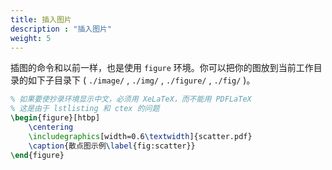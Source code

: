 ```yaml
---
title: 插入图片
description : "插入图片"
weight: 5
---
```


插图的命令和以前一样，也是使用 `figure` 环境。你可以把你的图放到当前工作目录的如下子目录下 ( `./image/` , `./img/` , `./figure/` , `./fig/` )。

```tex
% 如果要使抄录环境显示中文，必须用 XeLaTeX，而不能用 PDFLaTeX
% 这是由于 lstlisting 和 ctex 的问题
\begin{figure}[htbp]
    \centering
    \includegraphics[width=0.6\textwidth]{scatter.pdf}
    \caption{散点图示例\label{fig:scatter}}
\end{figure}
```
